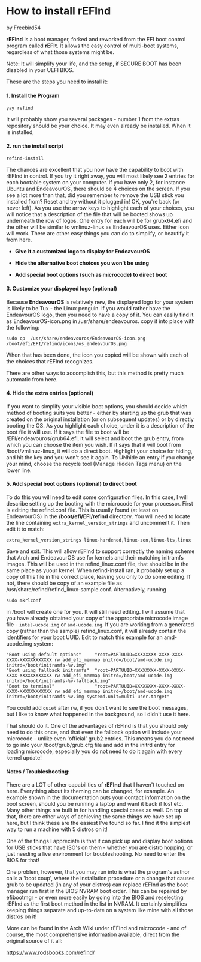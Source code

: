 # How to install rEFInd

by Freebird54

**rEFInd**  is a boot manager, forked and reworked from the EFI boot control program
called  **rEFIt**. It allows the easy control of multi-boot systems, regardless of what
those systems might be.

Note: It will simplify your life, and the setup, if SECURE BOOT has been disabled
in your UEFI BIOS.

These are the steps you need to install it:

#### 1. Install the Program

`yay refind`

It will probably show you several packages - number 1 from the extras repository should
be your choice. It may even already be installed. When it is installed,

#### 2. run the install script

`refind-install`

The chances are excellent that you now have the capability to boot with rEFInd in control.
If you try it right away, you will most likely see 2 entries for each bootable system on your
computer. If you have only 2, for instance Ubuntu and EndeavourOS, there should be 4
choices on the screen. If you see a lot more than that, did you remember to remove the USB
stick you installed from? Reset and try without it plugged in! OK, you're back (or never left).
As you use the arrow keys to highlight each of your choices, you will notice that a description
of the file that will be booted shows up underneath the row of logos. One entry for each will
be for grubx64.efi and the other will be similar to vmlinuz-linux as EndeavourOS uses. Either
icon will work. There are other easy things you can do to simplify, or beautify it from here.

* **Give it a customized logo to display for EndeavourOS**

* **Hide the alternative boot choices you won't be using**
* <strong>Add special boot options (such as microcode) to direct boot</strong>

#### 3. Customize your displayed logo (optional)

Because  **EndeavourOS**  is relatively new, the displayed logo for your system is likely to be
Tux - the Linux penguin. If you would rather have the EndeavourOS logo, then you need to have
a copy of it. You can easily find it as EndeavourOS-icon.png in /usr/share/endeavouros. 
copy it into place with the following:

`sudo cp  /usr/share/endeavouros/EndeavourOS-icon.png /boot/efi/EFI/refind/icons/os_endeavourOS.png`

When that has been done, the icon you copied will be shown with each of the choices that rEFInd recognizes.

There are other ways to accomplish this, but this method is pretty much automatic from here.

#### 4. Hide the extra entries (optional)

If you want to simplify your visible boot options, you should decide which method of booting
suits you better - either by starting up the grub that was created on the original installation (or
on subsequent updates) or by directly booting the OS. As you highlight each choice, under it is a 
description of the boot file it will use. If it says the file to boot will be /EFI/endeavouros/grub64.efi, 
it will select and boot the grub entry, from which you can choose the item you wish. If it says that it
will boot from /boot/vmlinuz-linux, it will do a direct boot.  Highlight your choice for hiding, and hit
the <delete> key and you won't see it again. To UNhide an entry if you change your mind, choose the
recycle tool (Manage Hidden Tags menu) on the lower line.

#### 5.  **Add special boot options (optional) to direct boot**

To do this you will need to edit some configuration files. In this case, I will describe setting up the
booting with the microcode for your processor. First is editing the refind.conf file. This is usually 
found (at least on EndeavourOS) in the  **/boot/efi/EFI/refind**  directory. You will need to locate the
line containing `extra_kernel_version_strings` and uncomment it. Then edit it to match:

`extra_kernel_version_strings linux-hardened,linux-zen,linux-lts,linux`

Save and exit. This will allow rEFInd to support correctly the naming scheme that Arch and EndeavourOS use
for kernels and their matching initramfs images. This will be used in the refind_linux.conf file, that
should be in the same place as yuour kernel. When refind-install ran, it probably set up a copy of this file
in the correct place, leaving you only to do some editing. If not, there should be copy of an example file
as /usr/share/refind/refind_linux-sample.conf. Alternatively, running

`sudo mkrlconf`

in /boot will create one for you. It will still need editing. I will assume that you have already obtained
your copy of the appropriate microcode image file - `intel-ucode.img` or `amd-ucode.img`. If you are working
from a generated copy (rather than the sample) refind_linux.conf, it will already contain the identifiers for
your boot UUID. Edit to match this example for an amd-ucode.img system:

```
"Boot using default options"     "root=PARTUUID=XXXXXXXX-XXXX-XXXX-XXXX-XXXXXXXXXXXX rw add_efi_memmap initrd=/boot/amd-ucode.img initrd=/boot/initramfs-%v.img"
"Boot using fallback initramfs"  "root=PARTUUID=XXXXXXXX-XXXX-XXXX-XXXX-XXXXXXXXXXXX rw add_efi_memmap initrd=/boot/amd-ucode.img initrd=/boot/initramfs-%v-fallback.img"
"Boot to terminal"               "root=PARTUUID=XXXXXXXX-XXXX-XXXX-XXXX-XXXXXXXXXXXX rw add_efi_memmap initrd=/boot/amd-ucode.img initrd=/boot/initramfs-%v.img systemd.unit=multi-user.target"
```
You could add `quiet` after rw, if you don't want to see the boot messages, but I like to know what
happened in the background, so I didn't use it here.

That should do it. One of the advantages of rEFInd is that you should only need to do this once, and that
even the fallback option will include your microcode - unlike even 'official' grub2 entries. This means you
do not need to go into your /boot/grub/grub.cfg file and add in the initrd entry for loading microcode, 
especially you do not need to do it again with every kernel update!

#### Notes / Troubleshooting:

There are a LOT of other capabilities of  **rEFInd**  that I haven't touched on here. Everything about its
theming can be changed, for example. An example shown in the documentation puts your contact
information on the boot screen, should you be running a laptop and want it back if lost etc. Many other things
are built in for handling special cases as well. On top of that, there are other ways of achieving the same
things we have set up here, but I think these are the easiest I've found so far. I find it the simplest 
way to run a machine with 5 distros on it!

One of the things I appreciate is that it can pick up and display boot options for USB sticks that have
ISO's on them - whether you are distro hopping, or just needing a live environment for troubleshooting. No need to enter the BIOS for that!

One problem, however, that you may run into is what the program's author calls a 'boot coup', where the 
installation procedure or a change that causes grub to be updated (in any of your distros) can replace rEFInd 
as the boot manager run first in the BIOS NVRAM boot order. This can be repaired by efibootmgr - or even more 
easily by going into the BIOS and reselecting rEFInd as the first boot method in the list in NVRAM. It certainly 
simplifies keeping things separate and up-to-date on a system like mine with all those distros on it!

More can be found in the Arch Wiki under rEFInd and microcode - and of course, the most comprehensive information 
available, direct from the original source of it all:

https://www.rodsbooks.com/refind/
